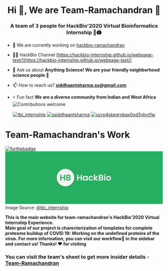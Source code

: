 <h1 align="center">Hi 👋, We are Team-Ramachandran 💝</h1>
<h3 align="center">A team of 3 people for HackBio'2020 Virtual Bioinformatics Internship 🤗🖨️</h3>





- 🔭 We are currently working on [hackbio-ramachandran](https://github.com/ssiddhantsharma/hackbio-ramachandran)
- 👨‍💻 HackBio Channel [https://hackbio-internship.github.io/webpage-test/](https://hackbio-internship.github.io/webpage-test/)

- 💬 Ask us about **Anything Science! We are your friendly neighborhood science people 🔬**

- 📫 How to reach us? **siddhaantsharma.ss@gmail.com**

- ⚡ Fun fact **We are a diverse community from Indian and West Africa** ![Contributions welcome](https://img.shields.io/badge/contributions-welcome-orange.svg)




<p align="center">
<a href="https://twitter.com/tbi_internship" target="blank"><img align="center" src="https://cdn.jsdelivr.net/npm/simple-icons@3.0.1/icons/twitter.svg" alt="tbi_internship" height="20" width="20" /></a>
<a href="https://instagram.com/ssiddhaantsharma" target="blank"><img align="center" src="https://cdn.jsdelivr.net/npm/simple-icons@3.0.1/icons/instagram.svg" alt="ssiddhaantsharma" height="20" width="20" /></a>
<a href="https://www.youtube.com/c/ucrp4skeqrnbax0od3ybyt1w" target="blank"><img align="center" src="https://cdn.jsdelivr.net/npm/simple-icons@3.0.1/icons/youtube.svg" alt="ucrp4skeqrnbax0od3ybyt1w" height="20" width="20" /></a>
</p>

<p align="center">
 
</p>

# Team-Ramachandran's Work
[![forthebadge](https://forthebadge.com/images/badges/built-with-science.svg)](https://forthebadge.com)
![HackBio](https://github.com/ssiddhantsharma/hackbio-ramachandran/blob/master/HackBio.jfif) <br>
Image Source: [@tbi_internship](https://twitter.com/tbi_internship)

**This is the main website for team-ramachandran's HackBio'2020 Virtual Internship Experience.** <br>
**Main goal of our project is charecterization of templates for complete proteome buildup of COVID 19: Working on the undefined proteins of the virus. For more information, you can visit our workflow📜 in the sidebar and contact us! Thanks! ❤️ for visiting** <br>

### You can visit the team's sheet to get more insider details - [Team-Ramachandran](https://bit.ly/2YFH5ji)

